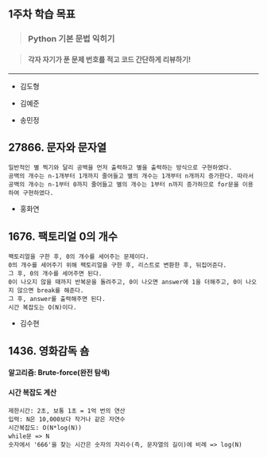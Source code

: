## 1주차 학습 목표
> ### Python 기본 문법 익히기

> #### 각자 자기가 푼 문제 번호를 적고 코드 간단하게 리뷰하기! 

***
* 김도형    

* 김예준

* 송민정
## 27866. 문자와 문자열
    일반적인 별 찍기와 달리 공백을 먼저 출력하고 별을 출력하는 방식으로 구현하였다.
    공백의 개수는 n-1개부터 1개까지 줄어들고 별의 개수는 1개부터 n개까지 증가한다. 따라서 공백의 개수는 n-1부터 0까지 줄어들고 별의 개수는 1부터 n까지 증가하므로 for문을 이용하여 구현하였다.

* 홍화연
## 1676. 팩토리얼 0의 개수
    팩토리얼을 구한 후, 0의 개수를 세어주는 문제이다.
    0의 개수를 세어주기 위해 팩토리얼을 구한 후, 리스트로 변환한 후, 뒤집어준다.
    그 후, 0의 개수를 세어주면 된다.
    0이 나오지 않을 때까지 반복문을 돌려주고, 0이 나오면 answer에 1을 더해주고, 0이 나오지 않으면 break를 해준다.
    그 후, answer를 출력해주면 된다.
    시간 복잡도는 O(N)이다.
* 김수현
## 1436. 영화감독 숌
#### 알고리즘: Brute-force(완전 탐색)
#### 시간 복잡도 계산
    제한시간: 2초, 보통 1초 = 1억 번의 연산
    입력: N은 10,000보다 작거나 같은 자연수
    시간복잡도: O(N*log(N))
    while문 => N
    숫자에서 '666'을 찾는 시간은 숫자의 자리수(즉, 문자열의 길이)에 비례 => log(N)
